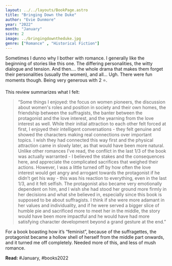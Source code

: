 ```yaml
---
layout: ../../layouts/BookPage.astro
title: "Bringing Down the Duke"
author: "Evie Dunmore"
year: "2022"
month: "January"
score: 2
image: ../bringingdowntheduke.jpg
genre: ["Romance" , "Historical Fiction"]
---
```

Sometimes I dunno why I bother with romance. I generally like the beginning of stories like this one. The differing personalities, the witty dialogue and tension. And then.... the whole drama that makes them forget their personalities (usually the women), and all... Ugh. There were fun moments though. Being very generous with 2 ⭐. 

This review summarizes what I felt:

> “Some things I enjoyed: the focus on women pioneers, the discussion about women's roles and position in society and their own homes, the friendship between the suffragists, the banter between the protagonist and the love interest, and the yearning from the love interest as well. While their initial attraction to each other felt forced at first, I enjoyed their intelligent conversations - they felt genuine and showed the characters making real connections over important topics. I wish they had connected this way first and the physical attraction came in slowly later, as that would have been more natural. Unlike other romances I’ve read, the conflict in the last 1/3 of the book was actually warranted - I believed the stakes and the consequences here, and appreciate the complicated sacrifices that weighed their actions. However, I was a little turned off by how often the love interest would get angry and arrogant towards the protagonist if he didn’t get his way - this was his reaction to everything, even in the last 1/3, and it felt selfish. The protagonist also became very emotionally dependent on him, and I wish she had stood her ground more firmly in her decisions and what she believed in, especially since this book is supposed to be about suffragists. I think if she were more adamant in her values and individuality, and if he were served a bigger slice of humble pie and sacrificed more to meet her in the middle, the story would have been more impactful and he would have had more satisfying character development beyond a grand gesture at the end.”

For a book boasting how it’s “feminist”, because of the suffragettes, the protagonist became a hollow shell of herself from the middle part onwards, and it turned me off completely. Needed more of this, and less of mush romance.

**Read:** #January, #books2022